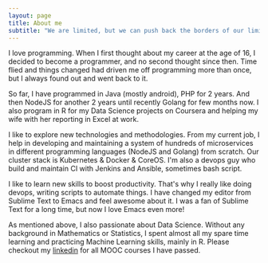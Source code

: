 ```yaml
---
layout: page
title: About me
subtitle: "We are limited, but we can push back the borders of our limitations. --Stephen R. Covey--"
---
```


I love programming. When I first thought about my career at the age of
16, I decided to become a programmer, and no second thought since
then. Time flied and things changed had driven me off programming more
than once, but I always found out and went back to it.

So far, I have programmed in Java (mostly android), PHP for 2
years. And then NodeJS for another 2 years until recently Golang for
few months now. I also program in R for my Data Science projects on
Coursera and helping my wife with her reporting in Excel at work.

I like to explore new technologies and methodologies. From my current
job, I help in developing and maintaining a system of hundreds of
microservices in different programming languages (NodeJS and Golang)
from scratch. Our cluster stack is Kubernetes & Docker & CoreOS. I'm
also a devops guy who build and maintain CI with Jenkins and
Ansible, sometimes bash script. 

I like to learn new skills to boost productivity. That's why I really
like doing devops, writing scripts to automate things.  I have changed
my editor from Sublime Text to Emacs and feel awesome about it. I was
a fan of Sublime Text for a long time, but now I love Emacs even more!

As mentioned above, I also passionate about Data Science. Without any
background in Mathematics or Statistics, I spent almost all my spare
time learning and practicing Machine Learning skills, mainly in
R. Please checkout my [linkedin](https://vn.linkedin.com/in/nguyen-quyen-29856252) for all MOOC courses I have passed.


